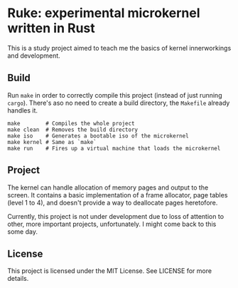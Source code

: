 # Ruke: experimental microkernel written in Rust

This is a study project aimed to teach me the basics of kernel
innerworkings and development.

## Build

Run `make` in order to correctly compile this project (instead of just
running `cargo`). There's aso no need to create a build directory, the
`Makefile` already handles it.

    make        # Compiles the whole project
    make clean  # Removes the build directory
    make iso    # Generates a bootable iso of the microkernel
    make kernel # Same as `make`
    make run    # Fires up a virtual machine that loads the microkernel

## Project

The kernel can handle allocation of memory pages and output to the
screen. It contains a basic implementation of a frame allocator, page
tables (level 1 to 4), and doesn't provide a way to deallocate pages
heretofore.

Currently, this project is not under development due to loss of attention
to other, more important projects, unfortunately. I might come back to
this some day.

## License

This project is licensed under the MIT License. See LICENSE for more
details.
